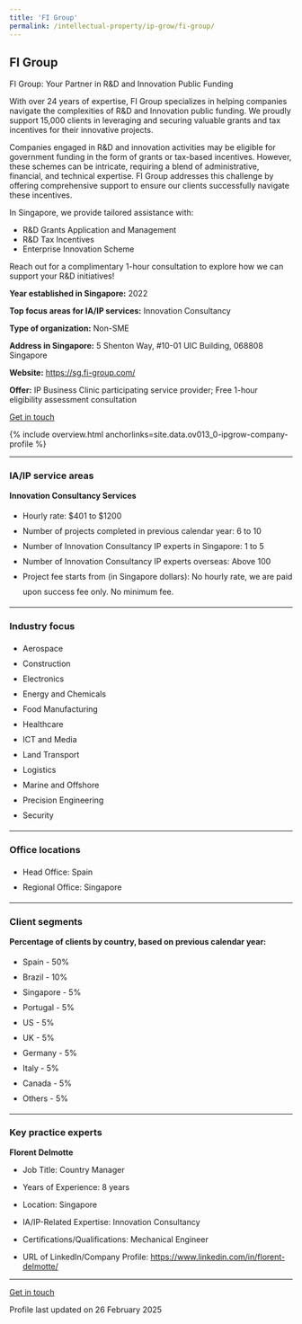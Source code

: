 ```yaml
---
title: 'FI Group'
permalink: /intellectual-property/ip-grow/fi-group/
---
```


## FI Group

FI Group: Your Partner in R&D and Innovation Public Funding

With over 24 years of expertise, FI Group specializes in helping companies navigate the complexities of R&D and Innovation public funding. We proudly support 15,000 clients in leveraging and securing valuable grants and tax incentives for their innovative projects.

Companies engaged in R&D and innovation activities may be eligible for government funding in the form of grants or tax-based incentives. However, these schemes can be intricate, requiring a blend of administrative, financial, and technical expertise. FI Group addresses this challenge by offering comprehensive support to ensure our clients successfully navigate these incentives.

In Singapore, we provide tailored assistance with:

- R&D Grants Application and Management
- R&D Tax Incentives
- Enterprise Innovation Scheme

Reach out for a complimentary 1-hour consultation to explore how we can support your R&D initiatives!

<b>Year established in Singapore:</b> 2022

<b>Top focus areas for IA/IP services:</b> Innovation Consultancy

<b>Type of organization:</b> Non-SME

<b>Address in Singapore:</b> 5 Shenton Way, #10-01 UIC Building, 068808 Singapore

<b>Website:</b> <a href='https://sg.fi-group.com/'>https://sg.fi-group.com/</a>

<b>Offer:</b> IP Business Clinic participating service provider; Free 1-hour eligibility assessment consultation

<a class='btn' href='https://form.gov.sg/67d7e8c2dbbc7b83f56b3326' target='_blank' rel='noopener'>Get in touch</a>

{% include overview.html anchorlinks=site.data.ov013_0-ipgrow-company-profile %}

---
<a name='ip-related-service-areas'></a>
### IA/IP service areas

**Innovation Consultancy Services**

<ul>
<li style='line-height: 27px; margin: 0px 0px !important'>Hourly rate:  $401 to $1200</li>
<li style='line-height: 27px; margin: 0px 0px !important'>Number of projects completed in previous calendar year: 6 to 10</li>
<li style='line-height: 27px; margin: 0px 0px !important'>Number of Innovation Consultancy IP experts in Singapore: 1 to 5</li>
<li style='line-height: 27px; margin: 0px 0px !important'>Number of Innovation Consultancy IP experts overseas: Above 100</li>
<li style='line-height: 27px; margin: 0px 0px !important'>Project fee starts from (in Singapore dollars):  No hourly rate, we are paid upon success fee only. No minimum fee.</li>
</ul>

---
<a name='industry-focus'></a>
### Industry focus

<ul><li style='line-height: 27px; margin: 0px 0px !important'> Aerospace</li><li style='line-height: 27px; margin: 0px 0px !important'>Construction</li><li style='line-height: 27px; margin: 0px 0px !important'>Electronics</li><li style='line-height: 27px; margin: 0px 0px !important'>Energy and Chemicals</li><li style='line-height: 27px; margin: 0px 0px !important'>Food Manufacturing</li><li style='line-height: 27px; margin: 0px 0px !important'>Healthcare</li><li style='line-height: 27px; margin: 0px 0px !important'>ICT and Media</li><li style='line-height: 27px; margin: 0px 0px !important'>Land Transport</li><li style='line-height: 27px; margin: 0px 0px !important'>Logistics</li><li style='line-height: 27px; margin: 0px 0px !important'>Marine and Offshore</li><li style='line-height: 27px; margin: 0px 0px !important'>Precision Engineering</li><li style='line-height: 27px; margin: 0px 0px !important'>Security</li></ul>

---
<a name='office-locations'></a>
### Office locations

<ul><li style='line-height: 27px; margin: 0px 0px !important'> Head Office: Spain</li><li style='line-height: 27px; margin: 0px 0px !important'>Regional Office: Singapore</li></ul>

---
<a name='client-segments'></a>
### Client segments

**Percentage of clients by country, based on previous calendar year:**

<ul><li style='line-height: 27px; margin: 0px 0px !important'> Spain - 50%</li><li style='line-height: 27px; margin: 0px 0px !important'>Brazil - 10%</li><li style='line-height: 27px; margin: 0px 0px !important'>Singapore - 5%</li><li style='line-height: 27px; margin: 0px 0px !important'>Portugal - 5%</li><li style='line-height: 27px; margin: 0px 0px !important'>US - 5%</li><li style='line-height: 27px; margin: 0px 0px !important'>UK - 5%</li><li style='line-height: 27px; margin: 0px 0px !important'>Germany - 5%</li><li style='line-height: 27px; margin: 0px 0px !important'>Italy - 5%</li><li style='line-height: 27px; margin: 0px 0px !important'>Canada - 5%</li><li style='line-height: 27px; margin: 0px 0px !important'>Others - 5%</li></ul>

---
<a name='key-practice-experts'></a>
### Key practice experts

**Florent Delmotte**
- Job Title: Country Manager
- Years of Experience: 8 years
- Location: Singapore
- IA/IP-Related Expertise: Innovation Consultancy
- Certifications/Qualifications: Mechanical Engineer

- URL of LinkedIn/Company Profile: 
<a href="https://www.linkedin.com/in/florent-delmotte/" target="_blank" rel="noopener">https://www.linkedin.com/in/florent-delmotte/</a>  


---
<p>
<a class='btn' href='https://form.gov.sg/67d7e8c2dbbc7b83f56b3326' target='_blank' rel='noopener'>Get in touch</a>
</p>
Profile last updated on 26 February 2025
